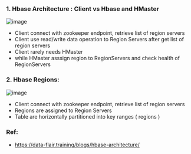 ### 1. Hbase Architecture : Client vs Hbase and HMaster

![image](https://user-images.githubusercontent.com/3434274/166670029-e0b3cd3b-a61f-4ecb-b16d-6459578bc7ab.png)

- Client connect with zookeeper endpoint, retrieve list of region servers
- Client use read/write data operation to Region Servers after get list of region servers
- Client rarely needs HMaster
- while HMaster asssign region to RegionServers and check health of RegionServers 


### 2. Hbase Regions:

![image](https://user-images.githubusercontent.com/3434274/166670955-f42c10d5-2b1c-4ce5-9286-24b6298e719a.png)

- Client connect with zookeeper endpoint, retrieve list of region servers
- Regions are assigned to Region Servers
- Table are horizontally partitioned into key ranges ( regions )



### Ref:
- https://data-flair.training/blogs/hbase-architecture/
